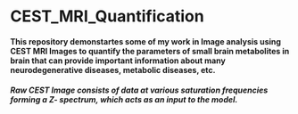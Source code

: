 # CEST_MRI_Quantification


#### This repository demonstartes some of my work in Image analysis using CEST MRI Images to quantify the parameters of small brain metabolites in brain that can provide important information about many neurodegenerative diseases, metabolic diseases, etc.

##### Raw CEST Image consists of data at various saturation frequencies forming a Z- spectrum, which acts as an input to the model.


